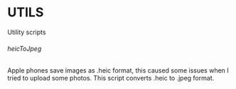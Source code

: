 # UTILS
Utility scripts

###### heicToJpeg
Apple phones save images as .heic format, this caused some issues when I tried to upload some photos. This script converts .heic to .jpeg format. 

